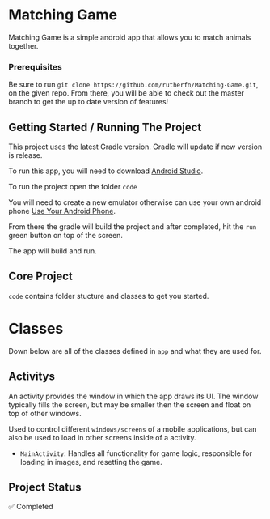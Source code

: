 # Matching Game
Matching Game is a simple android app that allows you to match animals together. 

### Prerequisites
Be sure to run `git clone https://github.com/rutherfn/Matching-Game.git`, on the given repo. From there, you will be able to check out the master branch to get the up to date version of features!

## Getting Started / Running The Project 

This project uses the latest Gradle version. Gradle will update if new version is release.  

To run this app, you will need to download [Android Studio](https://developer.android.com/studio). 

To run the project open the folder `code`

You will need to create a new emulator otherwise can use your own android phone [Use Your Android Phone](https://javatutorial.net/connect-android-device-android-studio). 

From there the gradle will build the project and after completed, hit the `run` green button on top of the screen. 

The app will build and run. 

## Core Project 

`code` contains folder stucture and classes to get you started.

# Classes

Down below are all of the classes defined in `app` and what they are used for. 

## Activitys

An activity provides the window in which the app draws its UI. The window typically fills the screen, but may be smaller then the screen and float on top of other windows. 

Used to control different `windows/screens` of a mobile applications, but can also be used to load in other screens inside of a activity. 

- `MainActivity`: Handles all functionality for game logic, responsible for loading in images, and resetting the game. 

## Project Status

:white_check_mark: Completed
